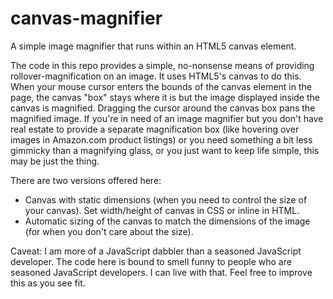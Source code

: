 # canvas-magnifier
A simple image magnifier that runs within an HTML5 canvas element.

The code in this repo provides a simple, no-nonsense means of providing rollover-magnification on an image. It uses HTML5's canvas to do this. When your mouse cursor enters the bounds of the canvas element in the page, the canvas "box" stays where it is but the image displayed inside the canvas is magnified. Dragging the cursor around the canvas box pans the magnified image. If you're in need of an image magnifier but you don't have real estate to provide a separate magnification box (like hovering over images in Amazon.com product listings) or you need something a bit less gimmicky than a magnifying glass, or you just want to keep life simple, this may be just the thing.

There are two versions offered here:

- Canvas with static dimensions (when you need to control the size of your canvas). Set width/height of canvas in CSS or inline in HTML.
- Automatic sizing of the canvas to match the dimensions of the image (for when you don't care about the size). 

Caveat: I am more of a JavaScript dabbler than a seasoned JavaScript developer. The code here is bound to smell funny to people who are seasoned JavaScript developers. I can live with that. Feel free to improve this as you see fit.